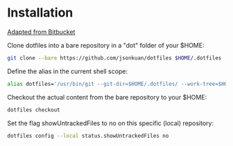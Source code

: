 # Installation
[Adapted from Bitbucket](https://www.atlassian.com/git/tutorials/dotfiles)

Clone dotfiles into a bare repository in a "dot" folder of your $HOME:
```zsh
git clone --bare https://github.com/jsonkuan/dotfiles $HOME/.dotfiles

```

Define the alias in the current shell scope:
```zsh
alias dotfiles='/usr/bin/git --git-dir=$HOME/.dotfiles/ --work-tree=$HOME'

```

Checkout the actual content from the bare repository to your $HOME:
```zsh
dotfiles checkout
```

Set the flag showUntrackedFiles to no on this specific (local) repository:
```zsh
dotfiles config --local status.showUntrackedFiles no
```
